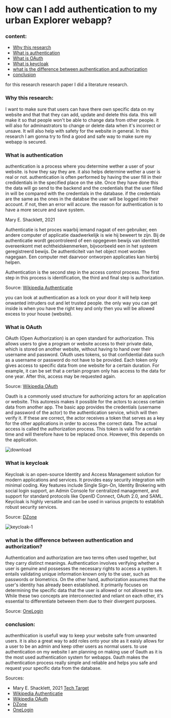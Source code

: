 # how can I add authentication to my urban Explorer webapp?

### content:
- [Why this research](#Why-this-research)
- [What is authentication](#What-is-authentication)
- [What is OAuth](#What-is-OAuth)
- [What is keycloak](#What-is-keycloak)
- [what is the difference between authentication and authorization](what-is-the-difference-between-authentication-and-authorization)
- [conclusion](#conclusion)

for this research research paper I did a literature research.

### Why this research:
I want to make sure that users can have there own specific data on my website and that that they can add, update and delete this data. this will make it so that people won't be able to change data from other people. it will also for adminastrators to change or delete data when it's incorrect or unsave. It will also help with safety for the website in general. In this research I am gonna try to find a good and safe way to make sure my webapp is secured.


### What is authentication

authentication is a process where you determine wether a user of your website. is how they say they are. it also helps determine wether a user is real or not. authentication is often performed by having the user fill in their credidentials in the specified place on the site. Once they have done this the data will go send to the backend and the credentials that the user filled in will be compared with the credentials in the database. if the credentials are the same as the ones in the databse the user will be logged into their account. if not, then an error will accure. the reason for authentication is to have a more secure and save system.

Mary E. Shacklett, 2021


Authenticatie is het proces waarbij iemand nagaat of een gebruiker, een andere computer of applicatie daadwerkelijk is wie hij beweert te zijn. Bij de authenticatie wordt gecontroleerd of een opgegeven bewijs van identiteit overeenkomt met echtheidskenmerken, bijvoorbeeld een in het systeem geregistreerd bewijs. De authenticiteit van het object moet worden nagegaan. Een computer met daarvoor ontworpen applicaties kan hierbij helpen.

Authentication is the second step in the access control process. The first step in this process is identification, the third and final step is authorization.

Source: [Wikipedia Authenticatie](https://nl.wikipedia.org/wiki/Authenticatie)

you can look at authentication as a lock on your door it will help keep onwanted intruders out and let trusted people. the only way you can get inside is when you have the right key and only then you will be allowed excess to your house (website).

### What is OAuth

OAuth (Open Authorization) is an open standard for authorization. This allows users to give a program or website access to their private data, which is stored on another website, without having to hand over their username and password. OAuth uses tokens, so that confidential data such as a username or password do not have to be provided. Each token only gives access to specific data from one website for a certain duration. For example, it can be set that a certain program only has access to the data for one year. After this, access may be requested again.

Source: [Wikipedia OAuth](https://en.wikipedia.org/wiki/OAuth)

Oauth is a commonly used structure for authorizing actors for an application or website. This autoresis makes it possible for the actors to access certain data from another app. The basic app provides the credentials (username and password of the actor) to the authentication service, which will then verify it. If these are correct, the actor receives a token that serves as a key for the other applications in order to access the correct data. The actual access is called the authorization process. This token is valid for a certain time and will therefore have to be replaced once. However, this depends on the application.

![download](https://github.com/WouterVerschuren/S3Portfolio/assets/74074356/63c5d4c5-72b9-4629-ac4d-7abe84ba906f)

### What is keycloak
Keycloak is an open-source Identity and Access Management solution for modern applications and services. It provides easy security integration with minimal coding. Key features include Single Sign-On, Identity Brokering with social login support, an Admin Console for centralized management, and support for standard protocols like OpenID Connect, OAuth 2.0, and SAML. Keycloak is highly versatile and can be used in various projects to establish robust security services.

Source: [DZone](https://dzone.com/articles/what-is-keycloak-and-when-it-may-help-you)

![keycloak-1](https://github.com/WouterVerschuren/S3Portfolio/assets/74074356/11830cdb-4791-45b0-a2d7-3e063769219f)







### what is the difference between authentication and authorization?

Authentication and authorization are two terms often used together, but they carry distinct meanings. Authentication involves verifying whether a user is genuine and possesses the necessary rights to access a system. It entails validating unique information known only to the user, such as passwords or biometrics. On the other hand, authorization assumes that the user's identity has already been established. It primarily focuses on determining the specific data that the user is allowed or not allowed to see. While these two concepts are interconnected and reliant on each other, it's essential to differentiate between them due to their divergent purposes.

Source: [OneLogin](https://www.onelogin.com/learn/authentication-vs-authorization#:~:text=Authentication%20and%20authorization%20are%20two,authorization%20determines%20their%20access%20rights.)

### conclusion:

authenthication is usefull way to keep your website safe from unwanted users. it is also a great way to add roles onto your site as it eaisly allows for a user to be an admin and keep other users as normal users. to use authentication on my website I am planning on making use of 0auth as it is the most used authentication system for webapps. 0auth makes the authentication process really simple and reliable and helps you safe and request your specific data from the database.




Sources: 
- Mary E. Shacklett, 2021 [Tech Target](https://www.techtarget.com/searchsecurity/definition/authentication)
- [Wikipedia Authenticatie](https://nl.wikipedia.org/wiki/Authenticatie)
- [Wikipedia OAuth](https://en.wikipedia.org/wiki/OAuth)
- [DZone](https://dzone.com/articles/what-is-keycloak-and-when-it-may-help-you)
- [OneLogin](https://www.onelogin.com/learn/authentication-vs-authorization#:~:text=Authentication%20and%20authorization%20are%20two,authorization%20determines%20their%20access%20rights.)

